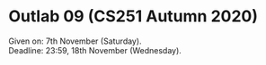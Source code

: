# Outlab 09 (CS251 Autumn 2020)

Given on: 7th November (Saturday).  
Deadline: 23:59, 18th November (Wednesday).  
